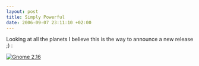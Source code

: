 ```yaml
--- 
layout: post
title: Simply Powerful
date: 2006-09-07 23:11:10 +02:00
---
```

Looking at all the planets I believe this is the way to announce a new release ;) :

[![Gnome 2.16](http://www.gnome.org/img/flash/two-sixteen.png)](http://www.gnome.org/start/2.16/ "Gnome 2.16")
